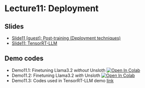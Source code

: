 
# Lecture11: Deployment

## Slides

* [Slide11 [guest]: Post-training (Deployment techniques)](L11guest_Matichon_Float16_LLM_post_training.pdf)
* [Slide11: TensorRT-LLM](L11_TensorRT-LLM.pdf)

## Demo codes

* Demo11.1: Finetuning Llama3.2 *without* Unsloth [![Open In Colab](https://raw.githubusercontent.com/ekapolc/NLP_2025/main/codes/colab-badge.svg)](https://colab.research.google.com/github/ekapolc/NLP_2025/blob/main/codes/L11_Deployment/Demo11.1_No_unsloth_Llama3.2_1B_and_3B_Conversational.ipynb)
* Demo11.2: Finetuning Llama3.2 *with* Unsloth [![Open In Colab](https://raw.githubusercontent.com/ekapolc/NLP_2025/main/codes/colab-badge.svg)](https://colab.research.google.com/github/ekapolc/NLP_2025/blob/main/codes/L11_Deployment/Demo11.2_Llama3.2_1B_and_3B_Conversational.ipynb)
* Demo11.3: Codes used in TensorRT-LLM demo [link](https://colab.research.google.com/github/ekapolc/NLP_2025/blob/main/codes/L11_Deployment/TensorRT-LLM_Demo.zip)
